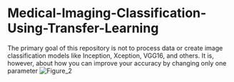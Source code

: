 # Medical-Imaging-Classification-Using-Transfer-Learning
The primary goal of this repository is not to process data or create image classification models like Inception, Xception, VGG16, and others. It is, however, about how you can improve your accuracy by changing only one parameter
![Figure_2](https://user-images.githubusercontent.com/67280401/224511101-7a1deb8e-4165-4c41-a985-ae5f366c1e8d.png)
